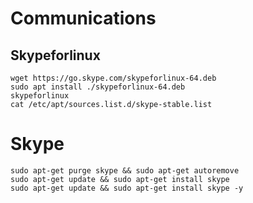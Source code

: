 # Communications


## Skypeforlinux
```
wget https://go.skype.com/skypeforlinux-64.deb
sudo apt install ./skypeforlinux-64.deb
skypeforlinux
cat /etc/apt/sources.list.d/skype-stable.list
```

# Skype
```
sudo apt-get purge skype && sudo apt-get autoremove
sudo apt-get update && sudo apt-get install skype
sudo apt-get update && sudo apt-get install skype -y
```
